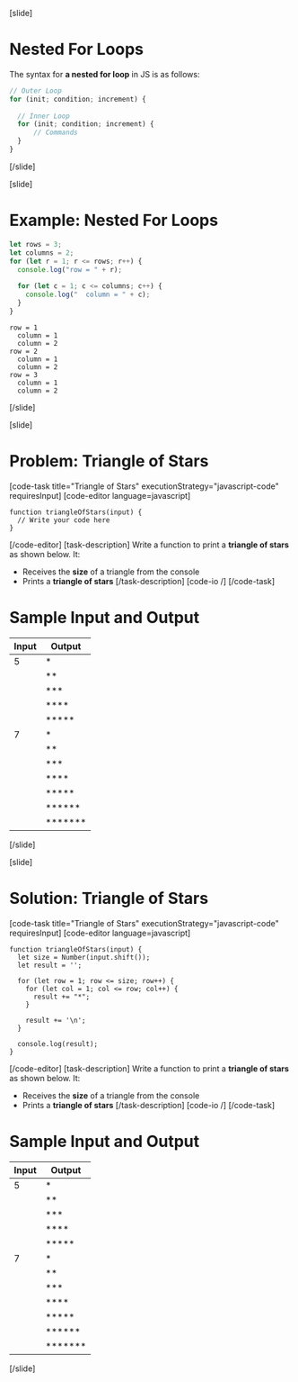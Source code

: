 [slide]
# Nested For Loops
The syntax for **a nested for loop** in JS is as follows:
```js
// Outer Loop
for (init; condition; increment) {
  
  // Inner Loop
  for (init; condition; increment) { 
      // Commands
  }
}
```
[/slide]

[slide]
# Example: Nested For Loops
```js
let rows = 3;
let columns = 2;
for (let r = 1; r <= rows; r++) {
  console.log("row = " + r);
  
  for (let c = 1; c <= columns; c++) {
    console.log("  column = " + c);
  }
}
```
```
row = 1
  column = 1
  column = 2
row = 2
  column = 1
  column = 2
row = 3
  column = 1
  column = 2
```
[/slide]

[slide]
# Problem: Triangle of Stars
[code-task title="Triangle of Stars" executionStrategy="javascript-code" requiresInput]
[code-editor language=javascript]
```
function triangleOfStars(input) {
  // Write your code here
}
```
[/code-editor]
[task-description]
Write a function to print a **triangle of stars** as shown below. It: 
* Receives the **size** of a triangle from the console
* Prints a **triangle of stars**
[/task-description]
[code-io /]
[/code-task]
# Sample Input and Output
|Input|Output|
|-----|------|
|5|\*|
||\*\*|
||\*\*\*|
||\*\*\*\*|
||\*\*\*\*\*|
|7|\*|
||\*\*|
||\*\*\*|
||\*\*\*\*|
||\*\*\*\*\*|
||\*\*\*\*\*\*|
||\*\*\*\*\*\*\*|
[/slide]

[slide]
# Solution: Triangle of Stars
[code-task title="Triangle of Stars" executionStrategy="javascript-code" requiresInput]
[code-editor language=javascript]
```
function triangleOfStars(input) {
  let size = Number(input.shift());
  let result = '';

  for (let row = 1; row <= size; row++) {
    for (let col = 1; col <= row; col++) {
      result += "*";
    }

    result += '\n';
  }
  
  console.log(result);
}
```
[/code-editor]
[task-description]
Write a function to print a **triangle of stars** as shown below. It: 
* Receives the **size** of a triangle from the console
* Prints a **triangle of stars**
[/task-description]
[code-io /]
[/code-task]
# Sample Input and Output
|Input|Output|
|-----|------|
|5|\*|
||\*\*|
||\*\*\*|
||\*\*\*\*|
||\*\*\*\*\*|
|7|\*|
||\*\*|
||\*\*\*|
||\*\*\*\*|
||\*\*\*\*\*|
||\*\*\*\*\*\*|
||\*\*\*\*\*\*\*|
[/slide]